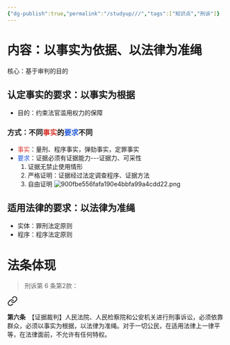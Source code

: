 ```yaml
---
{"dg-publish":true,"permalink":"/studyup///","tags":["知识点","刑诉"]}
---
```


# 内容：以事实为依据、以法律为准绳
核心：基于审判的目的
## 认定事实的要求：以事实为根据
- 目的：约束法官滥用权力的保障
### 方式：不同<font color="#d83931">事实</font>的<font color="#245bdb">要求</font>不同
- <font color="#d83931">事实</font>：量刑、程序事实，弹劾事实，定罪事实
- <font color="#245bdb">要求</font>：证据必须有证据能力---证据力、可采性
	1. 证据无禁止使用情形
	2. 严格证明：证据经过法定调查程序、证据方法
	3. 自由证明
	![900fbe556fafa190e4bbfa99a4cdd22.png](/img/user/%E8%BF%90%E8%A1%8C%E6%9D%82/%E9%99%84%E4%BB%B6/900fbe556fafa190e4bbfa99a4cdd22.png)
## 适用法律的要求：以法律为准绳
- 实体：罪刑法定原则
- 程序：程序法定原则
# 法条体现
>刑诉第 6 条第2款：
<div class="transclusion internal-embed is-loaded"><a class="markdown-embed-link" href="////#t6" aria-label="Open link"><svg xmlns="http://www.w3.org/2000/svg" width="24" height="24" viewBox="0 0 24 24" fill="none" stroke="currentColor" stroke-width="2" stroke-linecap="round" stroke-linejoin="round" class="svg-icon lucide-link"><path d="M10 13a5 5 0 0 0 7.54.54l3-3a5 5 0 0 0-7.07-7.07l-1.72 1.71"></path><path d="M14 11a5 5 0 0 0-7.54-.54l-3 3a5 5 0 0 0 7.07 7.07l1.71-1.71"></path></svg></a><div class="markdown-embed">



**第六条**　【证据裁判】人民法院、人民检察院和公安机关进行刑事诉讼，必须依靠群众，必须以事实为根据，以法律为准绳。对于一切公民，在适用法律上一律平等，在法律面前，不允许有任何特权。 

</div></div>
